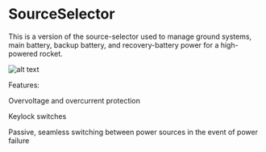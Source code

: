 # SourceSelector

This is a version of the source-selector used to manage ground systems, main battery, backup battery, and recovery-battery power for a high-powered rocket. 



![alt text]()

Features: 

Overvoltage and overcurrent protection

Keylock switches 

Passive, seamless switching between power sources in the event of power failure

